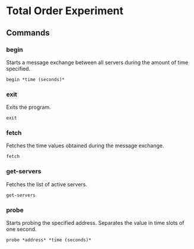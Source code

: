 # Total Order Experiment

## Commands

### begin

Starts a message exchange between all servers during the amount of time specified.

`begin *time (seconds)*`

### exit

Exits the program.

`exit`

### fetch

Fetches the time values obtained during the message exchange.

`fetch`

### get-servers

Fetches the list of active servers.

`get-servers`

### probe

Starts probing the specified address. Separates the value in time slots of one second.

`probe *address* *time (seconds)*`